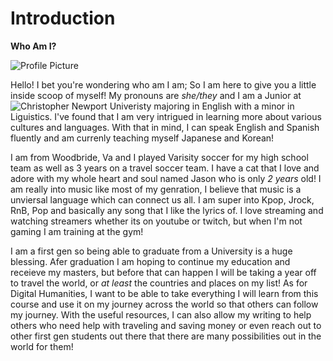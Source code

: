 # Introduction
 **Who Am I?** 


![Profile Picture](https://AdaChicas3.github.io/Ada-Chicas-CNU/images/hockey)

Hello! I bet you're wondering who am I am; So I am here to give you a little inside scoop of myself! My pronouns are _she/they_ and I am a Junior at ![Christopher Newport Univeristy](https://https://cnu.edu) majoring in English with a minor in Liguistics. I've found that I am very intrigued in learning more about various cultures and languages. With that in mind, I can speak English and Spanish fluently and am currenly teaching myself Japanese and Korean! 


I am from Woodbride, Va and I played Varisity soccer for my high school team as well as 3 years on a travel soccer team. I have a cat that I love and adore with my whole heart and soul named Jason who is only _2_ _years_ old! I am really into music like most of my genration, I believe that music is a unviersal language which can connect us all. I am super into Kpop, Jrock, RnB, Pop and basically any song that I like the lyrics of. I love streaming and watching streamers whether its on youtube or twitch, but when I'm not gaming I am training at the gym! 


I am a first gen so being able to graduate from a University is a huge blessing. Afer graduation I am hoping to continue my education and receieve my masters, but before that can happen I will be taking a year off to travel the world, or _at least_ the countries and places on my list! As for Digital Humanities, I want to be able to take everything I will learn from this course and use it on my journey across the world so that others can follow my journey. With the useful resources, I can also allow my writing to help others who need help with traveling and saving money or even reach out to other first gen students out there that there are many possibilities out in the world for them! 


